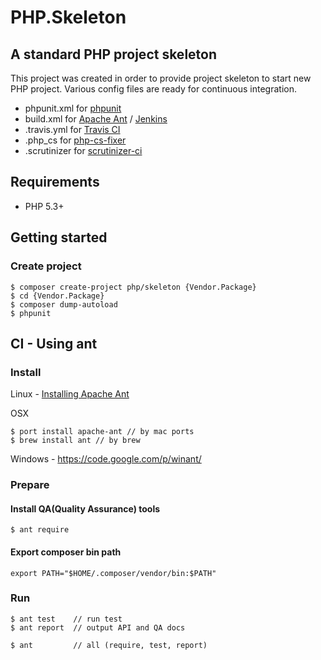 # PHP.Skeleton

## A standard PHP project skeleton

This project was created in order to provide project skeleton to start new PHP project.
Various config files are ready for continuous integration.

 * phpunit.xml for [phpunit](http://phpunit.de/manual/current/en/index.html)
 * build.xml for [Apache Ant](http://ant.apache.org/) / [Jenkins](http://jenkins-ci.org/)
 * .travis.yml for [Travis CI](https://travis-ci.org/)
 * .php_cs for [php-cs-fixer](https://github.com/FriendsOfPHP/PHP-CS-Fixer)
 * .scrutinizer for [scrutinizer-ci](https://scrutinizer-ci.com/)
 
## Requirements

 * PHP 5.3+

## Getting started

### Create project

    $ composer create-project php/skeleton {Vendor.Package}
    $ cd {Vendor.Package}
    $ composer dump-autoload
    $ phpunit


## CI - Using ant

### Install

Linux - [Installing Apache Ant](http://ant.apache.org/manual/install.html)

OSX

    $ port install apache-ant // by mac ports
    $ brew install ant // by brew

Windows - https://code.google.com/p/winant/
 
### Prepare

#### Install QA(Quality Assurance) tools
    $ ant require

#### Export composer bin path 

    export PATH="$HOME/.composer/vendor/bin:$PATH"

### Run
 
    $ ant test    // run test
    $ ant report  // output API and QA docs

    $ ant         // all (require, test, report)

